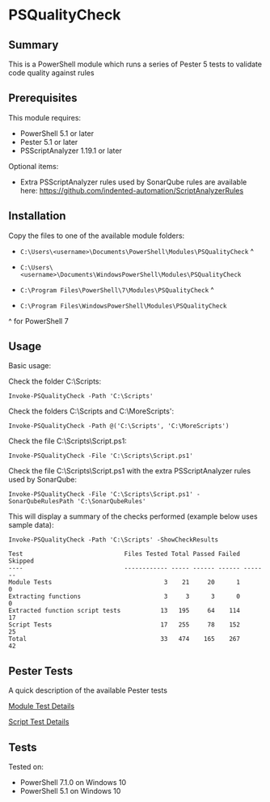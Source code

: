 # PSQualityCheck

## Summary

This is a PowerShell module which runs a series of Pester 5 tests to validate code quality against rules

## Prerequisites

This module requires:

* PowerShell 5.1 or later
* Pester 5.1 or later
* PSScriptAnalyzer 1.19.1 or later

Optional items:

* Extra PSScriptAnalyzer rules used by SonarQube rules are available here: https://github.com/indented-automation/ScriptAnalyzerRules

## Installation

Copy the files to one of the available module folders:

* `C:\Users\<username>\Documents\PowerShell\Modules\PSQualityCheck` ^

* `C:\Users\<username>\Documents\WindowsPowerShell\Modules\PSQualityCheck`

* `C:\Program Files\PowerShell\7\Modules\PSQualityCheck` ^

* `C:\Program Files\WindowsPowerShell\Modules\PSQualityCheck`

^ for PowerShell 7

## Usage

Basic usage:

Check the folder C:\Scripts:

`Invoke-PSQualityCheck -Path 'C:\Scripts'`

Check the folders C:\Scripts and C:\MoreScripts':

`Invoke-PSQualityCheck -Path @('C:\Scripts', 'C:\MoreScripts')`

Check the file C:\Scripts\Script.ps1:

`Invoke-PSQualityCheck -File 'C:\Scripts\Script.ps1'`

Check the file C:\Scripts\Script.ps1 with the extra PSScriptAnalyzer rules used by SonarQube:

`Invoke-PSQualityCheck -File 'C:\Scripts\Script.ps1' -SonarQubeRulesPath 'C:\SonarQubeRules'`

This will display a summary of the checks performed (example below uses sample data):

`Invoke-PSQualityCheck -Path 'C:\Scripts' -ShowCheckResults`

    Test                            Files Tested Total Passed Failed Skipped
    ----                            ------------ ----- ------ ------ -------
    Module Tests                               3    21     20      1       0
    Extracting functions                       3     3      3      0       0
    Extracted function script tests           13   195     64    114      17
    Script Tests                              17   255     78    152      25
    Total                                     33   474    165    267      42

## Pester Tests

A quick description of the available Pester tests

[Module Test Details](https://github.com/andrewrdavidson/PSQualityCheck/wiki/Module-Tests)

[Script Test Details](https://github.com/andrewrdavidson/PSQualityCheck/wiki/Script-Tests)

## Tests

Tested on:

* PowerShell 7.1.0 on Windows 10
* PowerShell 5.1 on Windows 10
